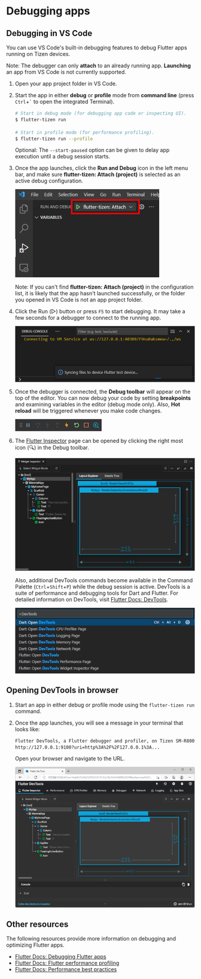 # Debugging apps

## Debugging in VS Code

You can use VS Code's built-in debugging features to debug Flutter apps running on Tizen devices.

Note: The debugger can only **attach** to an already running app. **Launching** an app from VS Code is not currently supported.

1. Open your app project folder in VS Code.

1. Start the app in either **debug** or **profile** mode from **command line** (press `Ctrl`+<code>`</code> to open the integrated Terminal).

   ```sh
   # Start in debug mode (for debugging app code or inspecting UI).
   $ flutter-tizen run

   # Start in profile mode (for performance profiling).
   $ flutter-tizen run --profile
   ```

   Optional: The `--start-paused` option can be given to delay app execution until a debug session starts.

1. Once the app launches, click the **Run and Debug** icon in the left menu bar, and make sure **flutter-tizen: Attach (project)** is selected as an active debug configuration.

   ![Debug configuration](images/vs-code-debug-config.png)

   Note: If you can't find **flutter-tizen: Attach (project)** in the configuration list, it is likely that the app hasn't launched successfully, or the folder you opened in VS Code is not an app project folder.

1. Click the Run (▷) button or press `F5` to start debugging. It may take a few seconds for a debugger to connect to the running app.

   ![Connecting](images/vs-code-connecting.png)

1. Once the debugger is connected, the **Debug toolbar** will appear on the top of the editor. You can now debug your code by setting **breakpoints** and examining variables in the editor (debug mode only). Also, **Hot reload** will be triggered whenever you make code changes.

   ![Debug toolbar](images/vs-code-debug-toolbar.png)

1. The [Flutter Inspector](https://flutter.dev/docs/development/tools/devtools/inspector) page can be opened by clicking the right most icon (🔍) in the Debug toolbar.

   ![Widget Inspector](images/vs-code-widget-inspector.png)

   Also, additional DevTools commands become available in the Command Palette (`Ctrl`+`Shift`+`P`) while the debug session is active. DevTools is a suite of performance and debugging tools for Dart and Flutter. For detailed information on DevTools, visit [Flutter Docs: DevTools](https://flutter.dev/docs/development/tools/devtools/overview).

   ![Command palette](images/vs-code-command-palette.png)

## Opening DevTools in browser

1. Start an app in either debug or profile mode using the `flutter-tizen run` command.

1. Once the app launches, you will see a message in your terminal that looks like:

   ```sh
   Flutter DevTools, a Flutter debugger and profiler, on Tizen SM-R800 is available at:
   http://127.0.0.1:9100?uri=http%3A%2F%2F127.0.0.1%3A...
   ```

   Open your browser and navigate to the URL.

   ![DevTools](images/devtools-browser.png)

## Other resources

The following resources provide more information on debugging and optimizing Flutter apps.

- [Flutter Docs: Debugging Flutter apps](https://flutter.dev/docs/testing/debugging)
- [Flutter Docs: Flutter performance profiling](https://flutter.dev/docs/perf/rendering/ui-performance)
- [Flutter Docs: Performance best practices](https://flutter.dev/docs/perf/rendering/best-practices)
